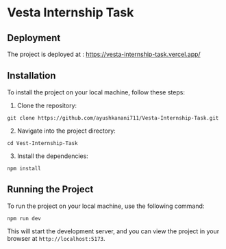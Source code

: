# Vesta Internship Task

## Deployment

The project is deployed at : https://vesta-internship-task.vercel.app/

## Installation

To install the project on your local machine, follow these steps:

1. Clone the repository:

```
git clone https://github.com/ayushkanani711/Vesta-Internship-Task.git
```

2. Navigate into the project directory:

```
cd Vest-Internship-Task
```

3. Install the dependencies:

```
npm install
```

## Running the Project

To run the project on your local machine, use the following command:

```
npm run dev
```

This will start the development server, and you can view the project in your browser at `http://localhost:5173`.
